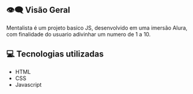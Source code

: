 ## :eye_speech_bubble: Visão Geral
Mentalista é um projeto basico JS, desenvolvido em uma imersão Alura, com finalidade do usuario adivinhar um numero de 1 a 10.


## :computer: Tecnologias utilizadas

- HTML
- CSS
- Javascript 
